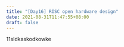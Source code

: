 ```yaml
---
title: "[Day16] RISC open hardware design"
date: 2021-08-31T11:47:55+08:00
draft: false
---
```

11sldkaskodkowke
